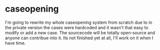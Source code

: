 # caseopening
I'm going to rewrite my whole caseopening system from scratch due to in the private version the cases were hardcoded and it wasn't that easy to modify or add a new case. The sourcecode will be totally open-source and anyone can contribue into it. Its not finished yet at all, I'll work on it when I have time.
